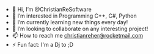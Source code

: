 - 👋 Hi, I’m @ChristianReSoftware
- 👀 I’m interested in Programming C++, C#, Python
- 🌱 I’m currently learning new things every day!
- 💞️ I’m looking to collaborate on any interesting project!
- 📫 How to reach me christianreher@rocketmail.com
- ⚡ Fun fact: I'm a Dj to ;D

<!---
ChristianReSoftware/ChristianReSoftware is a ✨ special ✨ repository because its `README.md` (this file) appears on your GitHub profile.
You can click the Preview link to take a look at your changes.
--->
